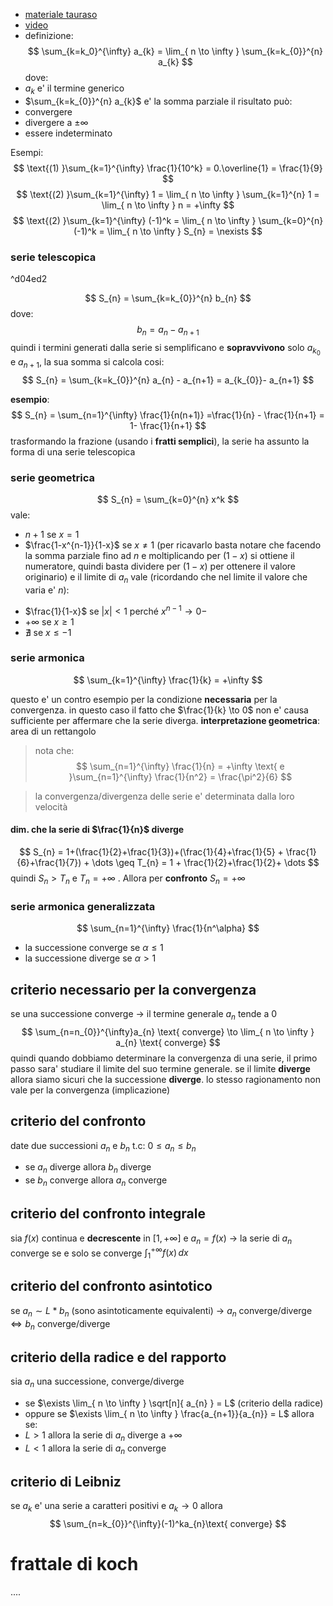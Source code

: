 
* [materiale tauraso](https://www.mat.uniroma2.it/~tauraso/aa2324/an1-lezione27.pdf)
* [video](https://www.youtube.com/watch?v=dF_hyMKu_tA)
* definizione: 
$$
\sum_{k=k_0}^{\infty} a_{k} = \lim_{ n \to \infty } \sum_{k=k_{0}}^{n} a_{k} 
$$
dove: 
* $a_k$ e' il termine generico
* $\sum_{k=k_{0}}^{n} a_{k}$ e' la somma parziale
il risultato può:
* convergere
* divergere a $\pm \infty$
* essere indeterminato 

Esempi:
$$
\text{(1)  }\sum_{k=1}^{\infty} \frac{1}{10^k} = 0.\overline{1} = \frac{1}{9}
$$
$$
\text{(2)  }\sum_{k=1}^{\infty} 1 = \lim_{ n \to \infty } \sum_{k=1}^{n} 1 = \lim_{ n \to \infty } n = +\infty 
$$
$$
\text{(2)  }\sum_{k=1}^{\infty} (-1)^k = \lim_{ n \to \infty } \sum_{k=0}^{n}(-1)^k = \lim_{ n \to \infty } S_{n} = \nexists
$$
### serie telescopica

^d04ed2

$$
S_{n} = \sum_{k=k_{0}}^{n} b_{n}
$$
dove:
$$
b_{n} = a_{n} - a_{n+1}
$$
quindi i termini generati dalla serie si semplificano e **sopravvivono** solo $a_{k_{0}} \text{ e } a_{n+1}$,  la sua somma si calcola cosi:
$$
S_{n} = \sum_{k=k_{0}}^{n} a_{n} - a_{n+1} = a_{k_{0}}- a_{n+1}
$$

**esempio**: 
$$
S_{n} = \sum_{n=1}^{\infty} \frac{1}{n(n+1)} =\frac{1}{n} - \frac{1}{n+1} = 1- \frac{1}{n+1}
$$
trasformando la frazione (usando i **fratti semplici**), la serie ha assunto la forma di una serie telescopica

### serie geometrica
$$
S_{n} = \sum_{k=0}^{n} x^k
$$
vale:
- $n+1$ se $x=1$
- $\frac{1-x^{n-1}}{1-x}$ se $x \neq 1$ (per ricavarlo basta notare che facendo la somma parziale fino ad $n$ e moltiplicando per $(1-x)$ si ottiene il numeratore, quindi basta dividere per $(1-x)$ per ottenere il valore originario) 
e il limite di $a_{n}$ vale (ricordando che nel limite il valore che varia e' $n$):
* $\frac{1}{1-x}$ se $|x| < 1$ perché $x^{n-1} \to 0-$
* $+\infty$ se $x\geq1$
* $\nexists$ se $x \leq -1$
### serie armonica
$$
\sum_{k=1}^{\infty} \frac{1}{k} = +\infty
$$

questo e' un contro esempio per la condizione **necessaria** per la convergenza. in questo caso il fatto che $\frac{1}{k} \to 0$ non e' causa sufficiente per affermare che la serie diverga.
**interpretazione geometrica**: area di un rettangolo

> nota che:
$$
\sum_{n=1}^{\infty} \frac{1}{n} = +\infty \text{ e }\sum_{n=1}^{\infty} \frac{1}{n^2} = \frac{\pi^2}{6}
$$

> la convergenza/divergenza delle serie e' determinata dalla loro velocità
#### dim. che la serie di $\frac{1}{n}$ diverge
$$
S_{n} = 1+(\frac{1}{2}+\frac{1}{3})+(\frac{1}{4}+\frac{1}{5} + \frac{1}{6}+\frac{1}{7}) + \dots \geq T_{n} = 1 + \frac{1}{2}+\frac{1}{2}+ \dots
$$
quindi $S_{n} > T_{n}$ e $T_{n} = +\infty$ . Allora per **confronto** $S_{n}  = +\infty$

### serie armonica generalizzata
$$
\sum_{n=1}^{\infty} \frac{1}{n^\alpha}
$$
* la successione converge se $\alpha \leq 1$
* la successione diverge se $\alpha > 1$

## criterio necessario per la convergenza
se una successione converge -> il termine generale $a_{n}$ tende a 0
$$
\sum_{n=n_{0}}^{\infty}a_{n} \text{ converge} \to \lim_{ n \to \infty } a_{n} \text{ converge}
$$
quindi quando dobbiamo determinare la convergenza di una serie, il primo passo sara' studiare il limite del suo termine generale. se il limite **diverge** allora siamo sicuri che la successione **diverge**. lo stesso ragionamento non vale per la convergenza (implicazione)

## criterio del confronto
date due successioni $a_{n} \text{ e } b_{n}$ t.c: $0 \leq a_{n} \leq b_{n}$
* se $a_{n}$ diverge allora $b_{n}$ diverge
* se $b_{n}$ converge allora $a_{n}$ converge

## criterio del confronto integrale
sia $f(x)$ continua  e **decrescente** in $[1,+\infty]$ e $a_{n} = f(x)$ ->
la serie di $a_{n}$ converge se e solo se converge $\int_{1}^{+\infty} f(x)\, dx$

## criterio del confronto asintotico
se $a_{n} \sim L * b_{n}$ (sono asintoticamente equivalenti) ->
$a_{n}$ converge/diverge $\Leftrightarrow b_{n}$ converge/diverge 

## criterio della radice e del rapporto
sia $a_{n}$ una successione, converge/diverge 
* se $\exists \lim_{ n \to \infty } \sqrt[n]{ a_{n} } = L$ (criterio della radice) 
* oppure se $\exists \lim_{ n \to \infty } \frac{a_{n+1}}{a_{n}} = L$
allora se:
* $L>1$ allora la serie di $a_{n}$ diverge a $+\infty$
* $L < 1$ allora la serie di $a_{n}$ converge

## criterio di Leibniz
se $a_{k}$ e' una serie a caratteri positivi e $a_{k} \to 0$ allora
$$
\sum_{n=k_{0}}^{\infty}(-1)^ka_{n}\text{ converge}
$$

# frattale di koch
....